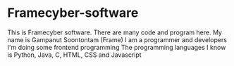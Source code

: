 # Framecyber-software
This is Framecyber software. There are many code and program here.
My name is Gampanut Soontontam (Frame)
I am a programmer and developers
I'm doing some frontend programming
The programming languages I know is Python, Java, C, HTML, CSS and Javascript

